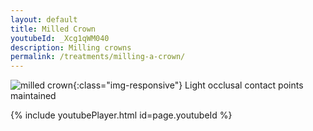 ```yaml
---
layout: default
title: Milled Crown
youtubeId: _Xcg1qWM040
description: Milling crowns
permalink: /treatments/milling-a-crown/
---
```

![milled crown](/images/crown.jpg){:class="img-responsive"}
Light occlusal contact points maintained

{% include youtubePlayer.html id=page.youtubeId %}
